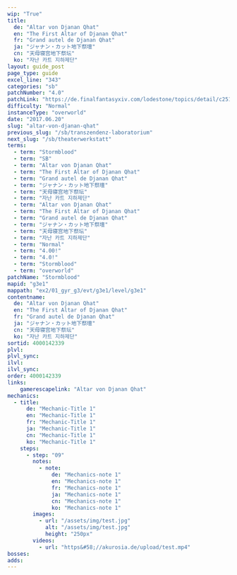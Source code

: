 ```yaml
---
wip: "True"
title:
  de: "Altar von Djanan Qhat"
  en: "The First Altar of Djanan Qhat"
  fr: "Grand autel de Djanan Qhat"
  ja: "ジャナン・カット地下祭壇"
  cn: "天母寝宫地下祭坛"
  ko: "자난 카트 지하제단"
layout: guide_post
page_type: guide
excel_line: "343"
categories: "sb"
patchNumber: "4.0"
patchLink: "https://de.finalfantasyxiv.com/lodestone/topics/detail/c2519c232d02fc2394c3830faa364611cd4e610c"
difficulty: "Normal"
instanceType: "overworld"
date: "2017.06.20"
slug: "altar-von-djanan-qhat"
previous_slug: "/sb/transzendenz-laboratorium"
next_slug: "/sb/theaterwerkstatt"
terms:
  - term: "Stormblood"
  - term: "SB"
  - term: "Altar von Djanan Qhat"
  - term: "The First Altar of Djanan Qhat"
  - term: "Grand autel de Djanan Qhat"
  - term: "ジャナン・カット地下祭壇"
  - term: "天母寝宫地下祭坛"
  - term: "자난 카트 지하제단"
  - term: "Altar von Djanan Qhat"
  - term: "The First Altar of Djanan Qhat"
  - term: "Grand autel de Djanan Qhat"
  - term: "ジャナン・カット地下祭壇"
  - term: "天母寝宫地下祭坛"
  - term: "자난 카트 지하제단"
  - term: "Normal"
  - term: "4.00!"
  - term: "4.0!"
  - term: "Stormblood"
  - term: "overworld"
patchName: "Stormblood"
mapid: "g3e1"
mappath: "ex2/01_gyr_g3/evt/g3e1/level/g3e1"
contentname:
  de: "Altar von Djanan Qhat"
  en: "The First Altar of Djanan Qhat"
  fr: "Grand autel de Djanan Qhat"
  ja: "ジャナン・カット地下祭壇"
  cn: "天母寝宫地下祭坛"
  ko: "자난 카트 지하제단"
sortid: 4000142339
plvl: 
plvl_sync: 
ilvl: 
ilvl_sync: 
order: 4000142339
links:
    gamerescapelink: "Altar von Djanan Qhat"
mechanics:
  - title:
      de: "Mechanic-Title 1"
      en: "Mechanic-Title 1"
      fr: "Mechanic-Title 1"
      ja: "Mechanic-Title 1"
      cn: "Mechanic-Title 1"
      ko: "Mechanic-Title 1"
    steps:
      - step: "09"
        notes:
          - note:
              de: "Mechanics-note 1"
              en: "Mechanics-note 1"
              fr: "Mechanics-note 1"
              ja: "Mechanics-note 1"
              cn: "Mechanics-note 1"
              ko: "Mechanics-note 1"
        images:
          - url: "/assets/img/test.jpg"
            alt: "/assets/img/test.jpg"
            height: "250px"
        videos:
          - url: "https&#58;//akurosia.de/upload/test.mp4"
bosses:
adds:
---
```

